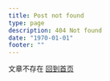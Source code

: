 ```yaml
---
title: Post not found
type: page
description: 404 Not found
date: "1970-01-01"
footer: ""
---
```


文章不存在 [回到首页](/)
